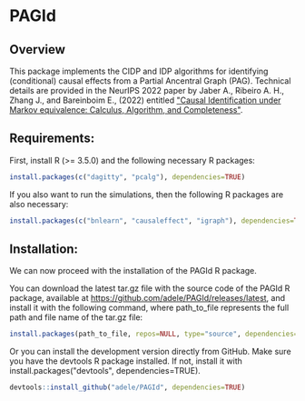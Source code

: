 # PAGId

## Overview

This package implements the CIDP and IDP algorithms for identifying (conditional) causal effects from a Partial Ancentral Graph (PAG). Technical details are provided in the NeurIPS 2022 paper by Jaber A., Ribeiro A. H., Zhang J., and Bareinboim E., (2022) entitled ["Causal Identification under Markov equivalence: Calculus, Algorithm, and Completeness"](https://proceedings.neurips.cc/paper_files/paper/2022/hash/17a9ab4190289f0e1504bbb98d1d111a-Abstract-Conference.html).

## Requirements:

First, install R (>= 3.5.0) and the following necessary R packages:
```r
install.packages(c("dagitty", "pcalg"), dependencies=TRUE)
```

If you also want to run the simulations, then the following R packages are also necessary:
```r
install.packages(c("bnlearn", "causaleffect", "igraph"), dependencies=TRUE)
```

## Installation:

We can now proceed with the installation of the PAGId R package. 


You can download the latest tar.gz file with the source code of the PAGId R package, available at https://github.com/adele/PAGId/releases/latest, and install it with the following command, where path_to_file represents the full path and file name of the tar.gz file:

```r
install.packages(path_to_file, repos=NULL, type="source", dependencies=TRUE)
```

Or you can install the development version directly from GitHub. Make sure you have the devtools R package installed. If not, install it with install.packages("devtools", dependencies=TRUE).

```r
devtools::install_github("adele/PAGId", dependencies=TRUE)
```
